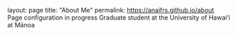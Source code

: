 layout: page
title: "About Me"
permalink: https://anaifrs.github.io/about <br>
Page configuration in progress
Graduate student at the University of Hawaiʻi at Mānoa
